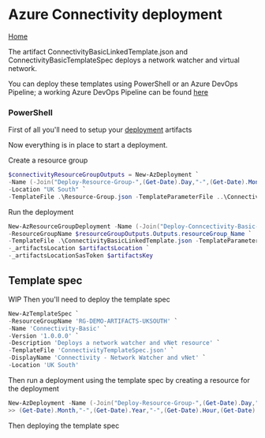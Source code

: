 # Azure Connectivity deployment

[Home](../readme.md)

The artifact ConnectivityBasicLinkedTemplate.json and ConnectivityBasicTemplateSpec deploys a network watcher and virtual network. 

You can deploy these templates using PowerShell or an Azure DevOps Pipeline; a working Azure DevOps Pipeline can be found [here](https://github.com/heathen1878/Azure/blob/master/Connectivity/readme.md) 

### PowerShell

First of all you'll need to setup your [deployment](../Deploy/readme.md) artifacts

Now everything is in place to start a deployment.

Create a resource group

```powershell
$connectivityResourceGroupOutputs = New-AzDeployment `
-Name (-Join("Deploy-Resource-Group-",(Get-Date).Day,"-",(Get-Date).Month,"-",(Get-Date).Year,"-",(Get-Date).Hour,(Get-Date).Minute))`
-Location "UK South" `
-TemplateFile .\Resource-Group.json -TemplateParameterFile ..\Connectivity\Resource-Group.parameters.json
```

Run the deployment

```powershell
New-AzResourceGroupDeployment -Name (-Join("Deploy-Conncectivity-Basic-Linked-Template-",(Get-Date).Day,"-",(Get-Date).Month,"-",(Get-Date).Year,"-",(Get-Date).Hour,(Get-Date).Minute)) ` 
-ResourceGroupName $resourceGroupOutputs.Outputs.resourceGroup_Name `
-TemplateFile .\ConnectivityBasicLinkedTemplate.json -TemplateParameterFile ..\Connectivity\ConnectivityBasicLinkedTemplate.parameters.json `
-_artifactsLocation $artifactsLocation `
-_artifactsLocationSasToken $artifactsKey
```

## Template spec 
WIP
Then you'll need to deploy the template spec

```powershell
New-AzTemplateSpec `
-ResourceGroupName 'RG-DEMO-ARTIFACTS-UKSOUTH' `
-Name 'Connectivity-Basic' `
-Version '1.0.0.0' `
-Description 'Deploys a network watcher and vNet resource' `
-TemplateFile 'ConnectivityTemplateSpec.json' `
-DisplayName 'Connectivity - Network Watcher and vNet' `
-Location 'UK South'
```

Then run a deployment using the template spec by creating a resource for the deployment

```powershell
New-AzDeployment -Name (-Join("Deploy-Resource-Group-",(Get-Date).Day,"-",`
>> (Get-Date).Month,"-",(Get-Date).Year,"-",(Get-Date).Hour,(Get-Date).Minute)) -Location "UK South" -TemplateFile Resource-Group.json -TemplateParameterFile ..\Connectivity\Resource-Group.parameters.json
```

Then deploying the template spec

```powershell



```
